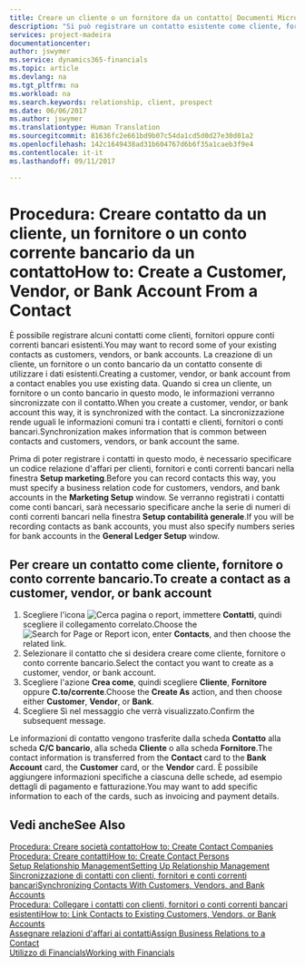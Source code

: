 ```yaml
---
title: Creare un cliente o un fornitore da un contatto| Documenti Microsoft
description: "Si può registrare un contatto esistente come cliente, fornitore o conto corrente bancario utilizzando i dati esistenti e specificando la relazione d'affari."
services: project-madeira
documentationcenter: 
author: jswymer
ms.service: dynamics365-financials
ms.topic: article
ms.devlang: na
ms.tgt_pltfrm: na
ms.workload: na
ms.search.keywords: relationship, client, prospect
ms.date: 06/06/2017
ms.author: jswymer
ms.translationtype: Human Translation
ms.sourcegitcommit: 81636fc2e661bd9b07c54da1cd5d0d27e30d01a2
ms.openlocfilehash: 142c1649438ad31b604767d6b6f35a1caeb3f9e4
ms.contentlocale: it-it
ms.lasthandoff: 09/11/2017

---
```

# <a name="how-to-create-a-customer-vendor-or-bank-account-from-a-contact"></a><span data-ttu-id="af0cf-103">Procedura: Creare contatto da un cliente, un fornitore o un conto corrente bancario da un contatto</span><span class="sxs-lookup"><span data-stu-id="af0cf-103">How to: Create a Customer, Vendor, or Bank Account From a Contact</span></span>
<span data-ttu-id="af0cf-104">È possibile registrare alcuni contatti come clienti, fornitori oppure conti correnti bancari esistenti.</span><span class="sxs-lookup"><span data-stu-id="af0cf-104">You may want to record some of your existing contacts as customers, vendors, or bank accounts.</span></span> <span data-ttu-id="af0cf-105">La creazione di un cliente, un fornitore o un conto bancario da un contatto consente di utilizzare i dati esistenti.</span><span class="sxs-lookup"><span data-stu-id="af0cf-105">Creating a customer, vendor, or bank account from a contact enables you use existing data.</span></span> <span data-ttu-id="af0cf-106">Quando si crea un cliente, un fornitore o un conto bancario in questo modo, le informazioni verranno sincronizzate con il contatto.</span><span class="sxs-lookup"><span data-stu-id="af0cf-106">When you create a customer, vendor, or bank account this way, it is synchronized with the contact.</span></span> <span data-ttu-id="af0cf-107">La sincronizzazione rende uguali le informazioni comuni tra i contatti e clienti, fornitori o conti bancari.</span><span class="sxs-lookup"><span data-stu-id="af0cf-107">Synchronization makes information that is common between contacts and customers, vendors, or bank account the same.</span></span>

<span data-ttu-id="af0cf-108">Prima di poter registrare i contatti in questo modo, è necessario specificare un codice relazione d'affari per clienti, fornitori e conti correnti bancari nella finestra **Setup marketing**.</span><span class="sxs-lookup"><span data-stu-id="af0cf-108">Before you can record contacts this way, you must specify a business relation code for customers, vendors, and bank accounts in the **Marketing Setup** window.</span></span> <span data-ttu-id="af0cf-109">Se verranno registrati i contatti come conti bancari, sarà necessario specificare anche la serie di numeri di conti correnti bancari nella finestra **Setup contabilità generale**.</span><span class="sxs-lookup"><span data-stu-id="af0cf-109">If you will be recording contacts as bank accounts, you must also specify numbers series for bank accounts in the **General Ledger Setup** window.</span></span>

## <a name="to-create-a-contact-as-a-customer-vendor-or-bank-account"></a><span data-ttu-id="af0cf-110">Per creare un contatto come cliente, fornitore o conto corrente bancario.</span><span class="sxs-lookup"><span data-stu-id="af0cf-110">To create a contact as a customer, vendor, or bank account</span></span>
1. <span data-ttu-id="af0cf-111">Scegliere l'icona ![Cerca pagina o report](media/ui-search/search_small.png "icona Cerca pagina o report"), immettere **Contatti**, quindi scegliere il collegamento correlato.</span><span class="sxs-lookup"><span data-stu-id="af0cf-111">Choose the ![Search for Page or Report](media/ui-search/search_small.png "Search for Page or Report icon") icon, enter **Contacts**, and then choose the related link.</span></span>
2. <span data-ttu-id="af0cf-112">Selezionare il contatto che si desidera creare come cliente, fornitore o conto corrente bancario.</span><span class="sxs-lookup"><span data-stu-id="af0cf-112">Select the contact you want to create as a customer, vendor, or bank account.</span></span>
3. <span data-ttu-id="af0cf-113">Scegliere l'azione **Crea come**, quindi scegliere **Cliente**, **Fornitore** oppure **C.to/corrente**.</span><span class="sxs-lookup"><span data-stu-id="af0cf-113">Choose the **Create As** action, and then choose either **Customer**, **Vendor**, or **Bank**.</span></span>
4. <span data-ttu-id="af0cf-114">Scegliere Sì nel messaggio che verrà visualizzato.</span><span class="sxs-lookup"><span data-stu-id="af0cf-114">Confirm the subsequent message.</span></span>

<span data-ttu-id="af0cf-115">Le informazioni di contatto vengono trasferite dalla scheda **Contatto** alla scheda **C/C bancario**, alla scheda **Cliente** o alla scheda **Fornitore**.</span><span class="sxs-lookup"><span data-stu-id="af0cf-115">The contact information is transferred from the **Contact** card to the **Bank Account** card, the **Customer** card, or the **Vendor** card.</span></span> <span data-ttu-id="af0cf-116">È possibile aggiungere informazioni specifiche a ciascuna delle schede, ad esempio dettagli di pagamento e fatturazione.</span><span class="sxs-lookup"><span data-stu-id="af0cf-116">You may want to add specific information to each of the cards, such as invoicing and payment details.</span></span>

## <a name="see-also"></a><span data-ttu-id="af0cf-117">Vedi anche</span><span class="sxs-lookup"><span data-stu-id="af0cf-117">See Also</span></span>
[<span data-ttu-id="af0cf-118">Procedura: Creare società contatto</span><span class="sxs-lookup"><span data-stu-id="af0cf-118">How to: Create Contact Companies</span></span>](marketing-create-contact-companies.md)  
[<span data-ttu-id="af0cf-119">Procedura: Creare contatti</span><span class="sxs-lookup"><span data-stu-id="af0cf-119">How to: Create Contact Persons</span></span>](marketing-create-contact-persons.md)  
[<span data-ttu-id="af0cf-120">Setup Relationship Management</span><span class="sxs-lookup"><span data-stu-id="af0cf-120">Setting Up Relationship Management</span></span>](marketing-setup-marketing.md)  
[<span data-ttu-id="af0cf-121">Sincronizzazione di contatti con clienti, fornitori e conti correnti bancari</span><span class="sxs-lookup"><span data-stu-id="af0cf-121">Synchronizing Contacts With Customers, Vendors, and Bank Accounts</span></span>](marketing-synchronize-contacts-customers-vendors-bank-accounts.md)  
[<span data-ttu-id="af0cf-122">Procedura: Collegare i contatti con clienti, fornitori o conti correnti bancari esistenti</span><span class="sxs-lookup"><span data-stu-id="af0cf-122">How to: Link Contacts to Existing Customers, Vendors, or Bank Accounts</span></span>](marketing-how-link-contact.md)  
[<span data-ttu-id="af0cf-123">Assegnare relazioni d'affari ai contatti</span><span class="sxs-lookup"><span data-stu-id="af0cf-123">Assign Business Relations to a Contact</span></span>](marketing-business-relations.md#AssignBusRelContact)  
[<span data-ttu-id="af0cf-124">Utilizzo di Financials</span><span class="sxs-lookup"><span data-stu-id="af0cf-124">Working with Financials</span></span>](ui-work-product.md)

